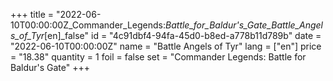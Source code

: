 +++
title = "2022-06-10T00:00:00Z_Commander_Legends:_Battle_for_Baldur's_Gate_Battle_Angels_of_Tyr_[en]_false"
id = "4c91dbf4-94fa-45d0-b8ed-a778b11d789b"
date = "2022-06-10T00:00:00Z"
name = "Battle Angels of Tyr"
lang = ["en"]
price = "18.38"
quantity = 1
foil = false
set = "Commander Legends: Battle for Baldur's Gate"
+++
